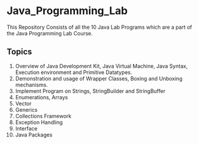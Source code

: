 # Java_Programming_Lab
This Repository Consists of all the 10 Java Lab Programs which are a part of the Java Programming Lab Course.
## Topics
1. Overview of Java Development Kit, Java Virtual Machine, Java Syntax,
Execution environment and Primitive Datatypes.
2. Demonstration and usage of Wrapper Classes, Boxing and Unboxing
mechanisms.
3. Implement Program on Strings, StringBuilder and StringBuffer
4. Enumerations, Arrays
5. Vector
6. Generics
7. Collections Framework
8. Exception Handling
9. Interface
10. Java Packages
